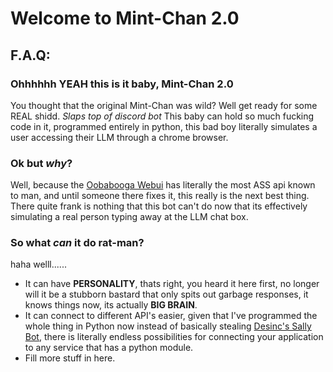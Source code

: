 # Welcome to Mint-Chan 2.0


## F.A.Q:
### Ohhhhhh YEAH this is it baby, Mint-Chan 2.0
  You thought that the original Mint-Chan was wild? Well get ready for some REAL shidd. *Slaps top of discord bot* This baby can hold so much fucking code in it, programmed entirely in python, this bad boy literally simulates a user accessing their LLM through a chrome browser.
### Ok but *why*?
  Well, because the [Oobabooga Webui](https://github.com/oobabooga/text-generation-webui) has literally the most ASS api known to man, and until someone there fixes it, this really is the next best thing. There quite frank is nothing that this bot can't do now that its effectively simulating a real person typing away at the LLM chat box.

### So what *can* it do rat-man?
 haha welll......
 - It can have **PERSONALITY**, thats right, you heard it here first, no longer will it be a stubborn bastard that only spits out garbage responses, it knows things now, its actually **BIG BRAIN**.
 - It can connect to different API's easier, given that I've programmed the whole thing in Python now instead of basically stealing [Desinc's Sally Bot](https://github.com/CheesiestRats/SallyBot), there is literally endless possibilities for connecting your application to any service that has a python module.
 -  Fill more stuff in here.


